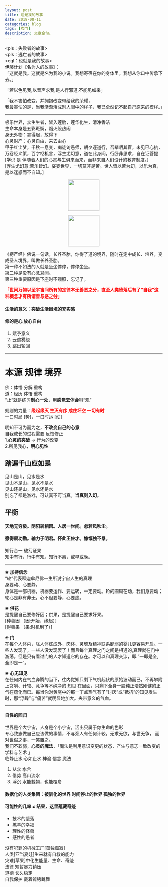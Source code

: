 ```yaml
---
layout: post
title: 这是我的故事
date: 2018-08-11
categories: blog
tags: [玄门]
description: 文章金句。
---
```


<pls：失败者的故事><br>
<pls：逃亡者的故事><br>
<eql：也就是我的故事><br>
伊藤计划《名为人的故事》：<br>
「这就是我。这就是名为我的小说。我想寄宿在你的身体里。我想从你口中传承下去。」


「若以色见我,以音声求我,是人行邪道,不能见如来」


「我不害怕改变，并拥抱改变带给我的荣耀，<br>
我最害怕的是，当我渐渐活成别人眼中的样子，我已全然记不起自己原来的模样。」

----

极乐世界，众生生者，皆入莲胎，莲华化生，清净香洁<br>
生命本身是五彩斑斓，烟火般热闹<br>
身无外物：拿得起，放得下<br>
心灵财产：心灵自由，来去由心<br>
甲子红尘梦，千秋一息变，痴徒访愚师，朝夕逐道行，吾辈哂其盲，未见已心执，万卷经义策，百字枢机言，浮生尤幻意，道在此身间，行卧非思求，自在证菩提
[学识 是 伴随着人们的心灵与生俱来而来，而非来自人们设计的教育制度。]<br>
[浮生尤幻意:苦乐皆幻。娑婆世界，一切莫非是苦。世人皆以苦为幻，以乐为真，是以迷惑而不自知。]


<center>
<p><img src="https://ww4.sinaimg.cn/large/006CqqeKgy1fu53u1iotcj30uk0x6442.jpg" width="100" height="100" align="center" /></p>
<p><img src="https://ww4.sinaimg.cn/large/006CqqeKgy1fu53qdhwetj30sg0fkqc9.jpg" width="100" height="100" align="center" /></p>
  </center>
  

《楞严经》佛说一句话，长养圣胎，你得了道的境界，随时在定中成长、培养，变成圣人境界，叫做长养圣胎。<br>
第一种不如法的人就是坐坐停停，停停坐坐。<br>
第二种是没有心念耳闻。<br>
第三种重要原因是下座时不观照，忘记了。

<font color="#FF0000"><b>「世间万物以至宇宙间所有的定律本无善恶之分，直至人类堕落后有了“自我”这种概念才有所谓善与恶之分」</b></font>

#### 生活的意义：突破生活困境的充实感
#### 修的是心 放心自由 
1. 赋予意义
1. 云遮雾绕
1. 跳出轮回

----

# 本源 规律 境界
佛：体悟 分解 重构 <br>
道：经历 体悟 重构 <br>
“止”就是练习**制心一处**，用**感觉去体会**叫“观”


规则的力量：<font color="#FF0000"><b>缘起缘灭 生灭有序 成住坏空 一切有时<br></b></font>
一曰时局 [势]，一曰时运 [动]<br>


明知不可为而为之，**不改变自己的心意**<br>
自我成长的过程需要 反馈修正<br>
1.**心灵的突破** → 行为的改变<br>
2.所见我心，**明心见性**

## 踏遍千山应如是
见山是山，见水是水<br>
见山不是山，见水不是水<br>
见山还是山，见水还是水<br>
别忘了都是游戏，可认真不可当真。**当真则入幻**。

## 平衡
#### 天地无穷极。阴阳转相因。人居一世间。忽若风吹尘。
#### 愿得展功勤。输力于明君。怀此王佐才。慷慨独不羣。
知行合一 破幻证果<br>
知中有行，行中有知。知行不离，或早或晚。

---- 

❀ **加持信念**<br>
“轮”代表释迦牟尼佛一生所说宇宙人生的真理<br>
身要动、心要静。<br>
身体是一部机器，机器要运作、要运转，一定要动。轮的圆周在动，我们身要动；轮心是非有非无，心不但要静，心要虚。


❀ **供花**<br>
是提醒自己要修好因；供果，是提醒自己要求好果。<br>
[种善因 （因:开始、缘起）]<br>
[得善果 （果:时机到了）]


❀ **门**<br>
在每个人体内，除人体炼成外，肉体、灵魂及精神联系脆弱的婴儿更容易开启。一些人发现了，一些人没发现罢了！而且每个真理之门之间是相通的,真理就在门中游荡。但是只有看过门的人才知道它的存在。才可以和真理交涉，即:”一即是全,全即是一”。


❀ **心无知见**<br>
在任何内在气血奔腾的当下，往内觉知只剩下气机起伏的原始波动而已，不再攀附上贪嗔、计较、竞争等不纯净的 知见 在里面，只剩下全身一股纯正浩然刚健的正气在蕴化而已。每当你对黄庭中的那一丁点热气有了“讨厌”或“抵抗”的知见发生时，那“浮躁”与“痛苦”就明显地加大。夹带意义的气血。

----

#### 自性的回归
世界是个大宇宙，人身是个小宇宙，活出只属于你生命的色彩<br>
专心致志做自己应该做的事情，不与旁人有任何计较，无求无欲，与世无争， 面对世俗之事，一笑置之。<br>
我们不软弱，**心灵的魔法**，「魔法是利用意识变更的状态，产生与意志一致改变的学科与艺术 」<br>
临静止水:心如止水 神谕 信念 魔法
1. 从众 水合
1. 借势 高山流水
1. 浮沉 水能载物，也能覆舟

#### 数据化的人类集团：被驯化的世界 时间停止的世界 孤独的世界
#### 可能性的几率 ≠ 结果，这里蕴藏奇迹
- 技术的堕落 
- 羔羊的幸福
- 理性的怪兽 
- 感性的愚者


没有犯罪的机械工厂[孤独孤寂]<br>
人类[亚当夏娃]生来就有自救的能力<br>
灾难[苹果]中化生能量、生命、奇迹<br>
法律 短暂暴力镇压<br>
道德 长久稳定<br>
自我保护 戴着镣铐跳舞














